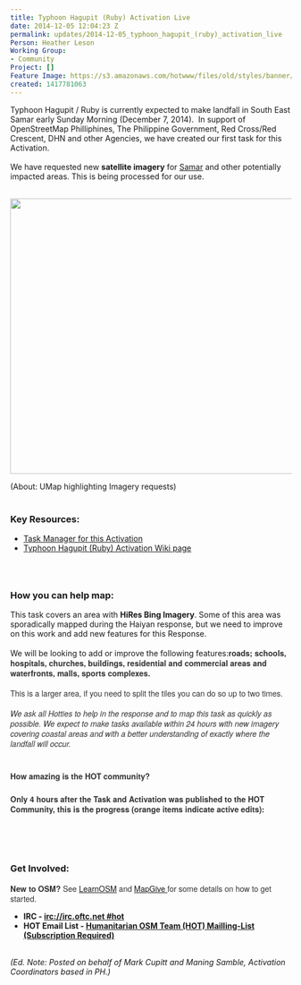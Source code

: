 ```yaml
---
title: Typhoon Hagupit (Ruby) Activation Live
date: 2014-12-05 12:04:23 Z
permalink: updates/2014-12-05_typhoon_hagupit_(ruby)_activation_live
Person: Heather Leson
Working Group:
- Community
Project: []
Feature Image: https://s3.amazonaws.com/hotwww/files/old/styles/banner/public/Umap+of+Imagery+(Hagupit).jpg
created: 1417781063
---
```


<div>Typhoon Hagupit / Ruby is currently expected to make landfall in South East Samar early <span class="aBn" data-term="goog_2078872359"><span class="aQJ">Sunday</span></span> Morning (December 7, 2014).&nbsp; In support of OpenStreetMap Philliphines, The Philippine Government, Red Cross/Red Crescent, DHN and other Agencies, we have created our first task for this Activation.<div>&nbsp;</div><div>We have requested new <strong>satellite imagery</strong> for <a href="http://en.wikipedia.org/wiki/Samar">Samar</a> and other potentially impacted areas. This is being processed for our use.</div></div><div>&nbsp;</div><p><img src="http://hot.openstreetmap.org/sites/default/files/Umap%20of%20Imagery%20%28Hagupit%29.jpg" alt="" style="width:677px;height:492px"></p><div>(About: UMap highlighting Imagery requests)</div><div>&nbsp;</div><div><h3><strong>Key Resources:</strong></h3><ul><li><a title="tasks list on the wiki page" href="http://wiki.openstreetmap.org/wiki/Humanitarian_OSM_Team/Typhoon_Hagupit_%28Ruby%29#Published_Tasks_in_the_Task_Manager">Task Manager for this Activation</a></li><li><a href="http://wiki.openstreetmap.org/wiki/Humanitarian_OSM_Team/Typhoon_Hagupit_%28Ruby%29">Typhoon Hagupit (Ruby) Activation Wiki page</a></li></ul></div><h3>&nbsp;</h3><h3>How you can help map:</h3><div>This task covers an area with <strong>HiRes Bing Imagery</strong>. Some of this area was sporadically mapped during the Haiyan response, but we need to improve on this work and add new features for this Response.</div><div>&nbsp;</div><div>We will be looking to add or improve the following features:<span style="color: #333333; font-family: 'Helvetica Neue',Helvetica,Arial,sans-serif; font-size: 14px; line-height: 18px;"><strong>roads; schools, hospitals, churches, buildings, residential and commercial areas and waterfronts, malls, sports complexes.</strong></span></div><div><span style="color: #333333; font-family: 'Helvetica Neue',Helvetica,Arial,sans-serif; font-size: 14px; line-height: 18px;">&nbsp;</span></div><div><span style="color: #333333; font-family: 'Helvetica Neue',Helvetica,Arial,sans-serif; font-size: 14px; line-height: 18px;">This is a larger area, if you need to split the tiles you can do so up to two times.</span></div><div><span style="color: #333333; font-family: 'Helvetica Neue',Helvetica,Arial,sans-serif; font-size: 14px; line-height: 18px;">&nbsp;</span></div><div><em><span style="color: #333333; font-family: 'Helvetica Neue',Helvetica,Arial,sans-serif; font-size: 14px; line-height: 18px;">We ask all Hotties to help in the response and to map this task as quickly as possible. We expect to make tasks available within 24 hours with new imagery covering coastal areas and with a better understanding of exactly where the landfall will occur.</span></em></div><div>&nbsp;</div><h3><span style="color: #333333; font-family: 'Helvetica Neue',Helvetica,Arial,sans-serif; font-size: 14px; line-height: 18px;">How amazing is the HOT community? </span></h3><h3><span style="color: #333333; font-family: 'Helvetica Neue',Helvetica,Arial,sans-serif; font-size: 14px; line-height: 18px;">Only 4</span><span style="color: #333333; font-family: 'Helvetica Neue',Helvetica,Arial,sans-serif; font-size: 14px; line-height: 18px;"> hours after the Task and Activation was published to the HOT Community, this is the progress (orange items indicate active edits):<br></span></h3><p>&nbsp;</p><div><span style="color: #333333; font-family: 'Helvetica Neue',Helvetica,Arial,sans-serif; font-size: 14px; line-height: 18px;"><img style="vertical-align: middle;" src="http://hot.openstreetmap.org/sites/default/files/HOT%20edits%20for%20Hagupit%20%28ruby%29%20Dec.%205.jpg" alt="" style="width:790px;height:469px"></span></div><div>&nbsp;</div><div><h3>Get Involved:</h3><p><span style="color: #333333; font-family: 'Helvetica Neue',Helvetica,Arial,sans-serif; font-size: 14px; line-height: 18px;"><strong>New to OSM?</strong> See <a href="http://learnosm.org/en/">LearnOSM</a> and <a href="http://mapgive.state.gov/">MapGive </a>for some details on how to get started. <br></span></p><ul><li><strong> IRC - <a href="https://kiwiirc.com/client/irc.oftc.net/hot" rel="nofollow" target="_blank">irc://irc.oftc.net #hot</a> </strong></li><li><strong> HOT Email List - <a href="https://lists.openstreetmap.org/listinfo/hot" rel="nofollow" target="_blank">Humanitarian OSM Team (HOT) Mailling-List (Subscription Required)</a></strong></li></ul></div><div><div>&nbsp;</div><em>(Ed. Note: Posted on behalf of Mark Cupitt and Maning Samble, Activation Coordinators based in PH.)</em></div>

